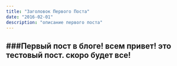 ```yaml
---
title: "Заголовок Первого Поста"
date: "2016-02-01"
description: "описание первого поста"
---
```

###Первый пост в блоге!
всем привет! это тестовый пост.
скоро будет все!
----------------

